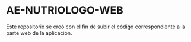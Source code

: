 # AE-NUTRIOLOGO-WEB
Este repositorio se creó con el fin de subir el código correspondiente a la parte web de la aplicación.
